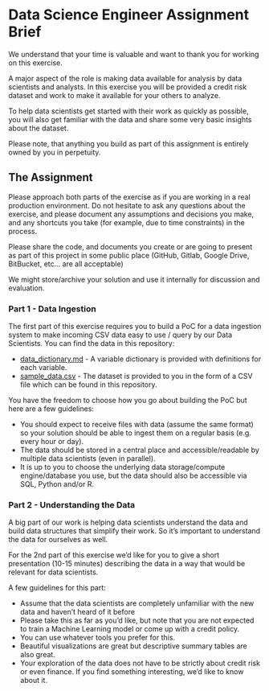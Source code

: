 # Data Science Engineer Assignment Brief

We understand that your time is valuable and want to thank you for working on this exercise.

A major aspect of the role is making data available for analysis by data scientists and analysts. In this exercise you will be provided a credit risk dataset and work to make it available for your others to analyze.

To help data scientists get started with their work as quickly as possible, you will also get familiar with the data and share some very basic insights about the dataset.

Please note, that anything you build as part of this assignment is entirely owned by you in perpetuity.


## The Assignment

Please approach both parts of the exercise as if you are working in a real production environment. Do not hesitate to ask any questions about the exercise, and please document any assumptions and decisions you make, and any shortcuts you take (for example, due to time constraints) in the process.

Please share the code, and documents you create or are going to present as part of this project in some public place (GitHub, Gitlab, Google Drive, BitBucket, etc… are all acceptable)

We might store/archive your solution and use it internally for discussion and evaluation.

### Part 1 - Data Ingestion

The first part of this exercise requires you to build a PoC for a data ingestion system to make incoming CSV data easy to use / query by our Data Scientists. You can find the data in this repository:

* [data_dictionary.md](data_dictionary.md) - A variable dictionary is provided with definitions for each variable.
* [sample_data.csv](sample_data.csv) - The dataset is provided to you in the form of a CSV file which can be found in this repository.

You have the freedom to choose how you go about building the PoC but here are a few guidelines:

* You should expect to receive files with data (assume the same format) so your solution should be able to ingest them on a regular basis (e.g. every hour or day).
* The data should be stored in a central place and accessible/readable by multiple data scientists (even in parallel).
* It is up to you to choose the underlying data storage/compute engine/database you use, but the data should also be accessible via SQL, Python and/or R.

### Part 2 - Understanding the Data

A big part of our work is helping data scientists understand the data and build data structures that simplify their work. So it’s important to understand the data for ourselves as well.

For the 2nd part of this exercise we’d like for you to give a short presentation (10-15 minutes) describing the data in a way that would be relevant for data scientists.

A few guidelines for this part:

* Assume that the data scientists are completely unfamiliar with the new data and haven’t heard of it before
* Please take this as far as you’d like, but note that you are not expected to train a Machine Learning model or come up with a credit policy.
* You can use whatever tools you prefer for this.
* Beautiful visualizations are great but descriptive summary tables are also great.
* Your exploration of the data does not have to be strictly about credit risk or even finance. If you find something interesting, we’d like to know about it.




